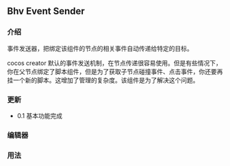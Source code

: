 ## Bhv Event Sender

### 介绍 

事件发送器，把绑定该组件的节点的相关事件自动传递给特定的目标。

cocos creator 默认的事件发送机制，在节点传递很容易使用。但是有些情况下，你在父节点绑定了脚本组件，但是为了获取子节点碰撞事件、点击事件，你还要再挂一个新的脚本。这增加了管理的复杂度。该组件是为了解决这个问题。

### 更新

- 0.1 基本功能完成

### 编辑器



### 用法